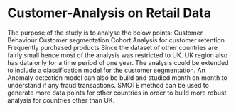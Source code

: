 # Customer-Analysis on Retail Data 
The purpose of the study is to analyse the below points:
Customer Behaviour
Customer segmentation
Cohort Analysis for customer retention
Frequently purchased products
Since the dataset of other countries are fairly small hence most of the analysis was restricted to  UK. 
UK region also has data only for a time period of one year. 
The analysis could be extended to include a classification model for the customer segmentation.
An Anomaly detection model can also be build and studied month on month to understand if any fraud transactions.
SMOTE method can be used to generate more data points for other countries in order to build more robust analysis for countries other than UK.
